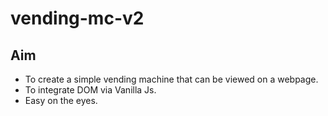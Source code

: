 # vending-mc-v2

## Aim

- To create a simple vending machine that can be viewed on a webpage.
- To integrate DOM via Vanilla Js.
- Easy on the eyes.